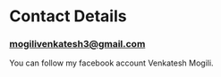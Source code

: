 # Contact Details

### mogilivenkatesh3@gmail.com

You can follow my facebook account Venkatesh Mogili.